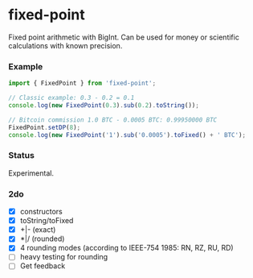 # fixed-point
Fixed point arithmetic with BigInt. Can be used for money or scientific calculations with known precision.

### Example
```js
import { FixedPoint } from 'fixed-point';

// Classic example: 0.3 - 0.2 = 0.1
console.log(new FixedPoint(0.3).sub(0.2).toString());

// Bitcoin commission 1.0 BTC - 0.0005 BTC: 0.99950000 BTC
FixedPoint.setDP(8);
console.log(new FixedPoint('1').sub('0.0005').toFixed() + ' BTC');
```

### Status
Experimental.



### 2do
- [x] constructors
- [x] toString/toFixed
- [x] +|- (exact)
- [x] *|/ (rounded)
- [x] 4 rounding modes (according to IEEE-754 1985: RN, RZ, RU, RD)
- [ ] heavy testing for rounding
- [ ] Get feedback
